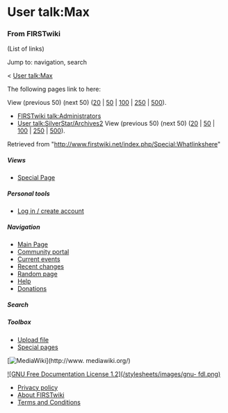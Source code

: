 # User talk:Max

### From FIRSTwiki

(List of links)

Jump to: navigation, search

&lt; [User talk:Max](/index.php?title=User_talk:Max&redirect=no "User
talk:Max" )  

The following pages link to here:

View (previous 50) (next 50)
([20](/index.php?title=Special:Whatlinkshere/User_talk:Max&limit=20&from=0
"Special:Whatlinkshere/User talk:Max" ) |
[50](/index.php?title=Special:Whatlinkshere/User_talk:Max&limit=50&from=0
"Special:Whatlinkshere/User talk:Max" ) |
[100](/index.php?title=Special:Whatlinkshere/User_talk:Max&limit=100&from=0
"Special:Whatlinkshere/User talk:Max" ) |
[250](/index.php?title=Special:Whatlinkshere/User_talk:Max&limit=250&from=0
"Special:Whatlinkshere/User talk:Max" ) |
[500](/index.php?title=Special:Whatlinkshere/User_talk:Max&limit=500&from=0
"Special:Whatlinkshere/User talk:Max" )).

  * [FIRSTwiki talk:Administrators](/index.php/FIRSTwiki_talk:Administrators "FIRSTwiki talk:Administrators" )
  * [User talk:SilverStar/Archives2](/index.php/User_talk:SilverStar/Archives2 "User talk:SilverStar/Archives2" )
View (previous 50) (next 50)
([20](/index.php?title=Special:Whatlinkshere/User_talk:Max&limit=20&from=0
"Special:Whatlinkshere/User talk:Max" ) |
[50](/index.php?title=Special:Whatlinkshere/User_talk:Max&limit=50&from=0
"Special:Whatlinkshere/User talk:Max" ) |
[100](/index.php?title=Special:Whatlinkshere/User_talk:Max&limit=100&from=0
"Special:Whatlinkshere/User talk:Max" ) |
[250](/index.php?title=Special:Whatlinkshere/User_talk:Max&limit=250&from=0
"Special:Whatlinkshere/User talk:Max" ) |
[500](/index.php?title=Special:Whatlinkshere/User_talk:Max&limit=500&from=0
"Special:Whatlinkshere/User talk:Max" )).

Retrieved from "<http://www.firstwiki.net/index.php/Special:Whatlinkshere>"

##### Views

  * [Special Page](/index.php/Special:Whatlinkshere/User_talk:Max)

##### Personal tools

  * [Log in / create account](/index.php?title=Special:Userlogin&returnto=Special:Whatlinkshere)

[](/index.php/Main_Page "Main Page" )

##### Navigation

  * [Main Page](/index.php/Main_Page)
  * [Community portal](/index.php/FIRSTwiki:Community_portal)
  * [Current events](/index.php/Current_events)
  * [Recent changes](/index.php/Special:Recentchanges)
  * [Random page](/index.php/Special:Random)
  * [Help](/index.php/Help:Contents)
  * [Donations](/index.php/FIRSTwiki:Site_support)

##### Search



##### Toolbox

  * [Upload file](/index.php/Special:Upload)
  * [Special pages](/index.php/Special:Specialpages)

[![MediaWiki](/skins/common/images/poweredby_mediawiki_88x31.png)](http://www.
mediawiki.org/)

[![GNU Free Documentation License 1.2](/stylesheets/images/gnu-
fdl.png)](http://www.gnu.org/copyleft/fdl.html)

  * [Privacy policy](/index.php/FIRSTwiki:Privacy_policy "FIRSTwiki:Privacy policy" )
  * [About FIRSTwiki](/index.php/FIRSTwiki:About "FIRSTwiki:About" )
  * [Terms and Conditions](/index.php/FIRSTwiki:Terms_and_conditions "FIRSTwiki:Terms and conditions" )

